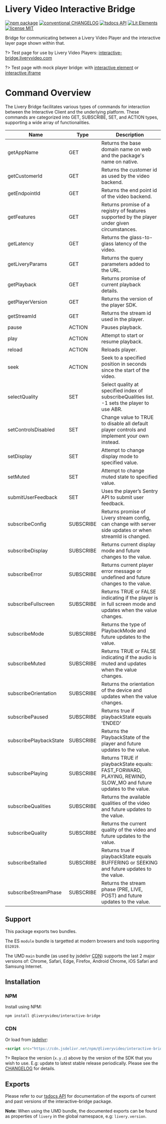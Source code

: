 # Livery Video Interactive Bridge

[![npm package](https://img.shields.io/npm/v/@liveryvideo/interactive-bridge.svg?logo=npm)](https://www.npmjs.com/package/@liveryvideo/interactive-bridge)
[![conventional CHANGELOG](https://img.shields.io/badge/conventional-CHANGELOG-FE5196.svg?logo=conventionalcommits)](interactive-bridge-changelog.md)
[![tsdocs API](https://img.shields.io/badge/tsdocs-API-3178C6.svg?logo=typescript)](https://tsdocs.dev/docs/@liveryvideo/interactive-bridge/modules.html)
[![Lit Elements](https://img.shields.io/badge/Lit-Elements-324FFF.svg?logo=lit)](https://lit.dev/)
[![license MIT](https://img.shields.io/npm/l/@liveryvideo/interactive-bridge.svg?color=808080&logo=unlicense)](https://cdn.jsdelivr.net/npm/@liveryvideo/interactive-bridge/LICENSE)

Bridge for communicating between a Livery Video Player and the interactive layer page shown within that.

?> Test page for use by Livery Video Players: [interactive-bridge.liveryvideo.com](https://interactive-bridge.liveryvideo.com)

?> Test page with mock player bridge: with [interactive element](https://interactive-bridge.liveryvideo.com/?mock) or [interactive iframe](https://interactive-bridge.liveryvideo.com/?mock=iframe)

# Command Overview
The Livery Bridge facilitates various types of commands for interaction between the Interactive Client and the underlying platform. These commands are categorized into GET, SUBSCRIBE, SET, and ACTION types, supporting a wide array of functionalities.

| Name                | Type       | Description                                                                                   |
|---------------------|------------|-----------------------------------------------------------------------------------------------|
| getAppName          | GET        | Returns the base domain name on web and the package's name on native.                         |
| getCustomerId       | GET        | Returns the customer id as used by the video backend.                                         |
| getEndpointId       | GET        | Returns the end point id of the video backend.                                                |
| getFeatures         | GET        | Returns promise of a registry of features supported by the player under given circumstances.  |
| getLatency          | GET        | Returns the glass-to-glass latency of the video.                                              |
| getLiveryParams     | GET        | Returns the query parameters added to the URL.                                                |
| getPlayback         | GET        | Returns promise of current playback details.                                                  |
| getPlayerVersion    | GET        | Returns the version of the player SDK.                                                        |
| getStreamId         | GET        | Returns the stream id used in the player.                                                     |
| pause               | ACTION     | Pauses playback.                                                                              |
| play                | ACTION     | Attempt to start or resume playback.                                                          |
| reload              | ACTION     | Reloads player.                                                                               |
| seek                | ACTION     | Seek to a specified position in seconds since the start of the video.                         |
| selectQuality       | SET        | Select quality at specified index of subscribeQualities list. -1 sets the player to use ABR.  |
| setControlsDisabled | SET        | Change value to TRUE to disable all default player controls and implement your own instead.   |
| setDisplay          | SET        | Attempt to change display mode to specified value.                                            |
| setMuted            | SET        | Attempt to change muted state to specified value.                                             |
| submitUserFeedback  | SET        | Uses the player’s Sentry API to submit user feedback.                                         |
| subscribeConfig     | SUBSCRIBE  | Returns promise of Livery stream config, can change with server side updates or when streamId is changed. |
| subscribeDisplay    | SUBSCRIBE  | Returns current display mode and future changes to the value.                                 |
| subscribeError      | SUBSCRIBE  | Returns current player error message or undefined and future changes to the value.            |
| subscribeFullscreen | SUBSCRIBE  | Returns TRUE or FALSE indicating if the player is in full screen mode and updates when the value changes. |
| subscribeMode       | SUBSCRIBE  | Returns the type of PlaybackMode and future updates to the value.                             |
| subscribeMuted      | SUBSCRIBE  | Returns TRUE or FALSE indicating if the audio is muted and updates when the value changes.    |
| subscribeOrientation| SUBSCRIBE  | Returns the orientation of the device and updates when the value changes.                     |
| subscribePaused     | SUBSCRIBE  | Returns true if playbackState equals 'ENDED' | 'PAUSED'.                                      |
| subscribePlaybackState | SUBSCRIBE | Returns the PlaybackState of the player and future updates to the value.                      |
| subscribePlaying    | SUBSCRIBE  | Returns TRUE if playbackState equals: FAST_FORWARD, PLAYING, REWIND, SLOW_MO and future updates to the value. |
| subscribeQualities  | SUBSCRIBE  | Returns the available qualities of the video and future updates to the value.                 |
| subscribeQuality    | SUBSCRIBE  | Returns the current quality of the video and future updates to the value.                     |
| subscribeStalled    | SUBSCRIBE  | Returns true if playbackState equals BUFFERING or SEEKING and future updates to the value.    |
| subscribeStreamPhase| SUBSCRIBE  | Returns the stream phase (PRE, LIVE, POST) and future updates to the value.                   |

## Support

This package exports two bundles.

The ES `module` bundle is targetted at modern browsers and tools supporting `ES2019`.

The UMD `main` bundle (as used by jsdelivr [CDN](#cdn)) supports the last 2 major versions of: Chrome, Safari, Edge, Firefox, Android Chrome, iOS Safari and Samsung Internet.

## Installation

### NPM

Install using NPM:

```bash
npm install @liveryvideo/interactive-bridge
```

### CDN

Or load from [jsdelivr](https://jsdelivr.com):

```html
<script src="https://cdn.jsdelivr.net/npm/@liveryvideo/interactive-bridge@x.y.z"></script>
```

?> Replace the version (`x.y.z`) above by the version of the SDK that you wish to use. E.g: update to latest stable release periodically. Please see the [CHANGELOG](interactive-bridge-changelog.md) for details.

## Exports

Please refer to our [tsdocs API](https://tsdocs.dev/docs/@liveryvideo/interactive-bridge/modules.html) for documentation of the exports of current and past versions of the interactive-bridge package.

**Note:** When using the UMD bundle, the documented exports can be found as properties of `livery` in the global namespace, e.g: `livery.version`.
